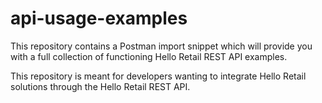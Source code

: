 # api-usage-examples

This repository contains a Postman import snippet which will provide you with a full collection of functioning Hello Retail REST API examples.

This repository is meant for developers wanting to integrate Hello Retail solutions through the Hello Retail REST API.